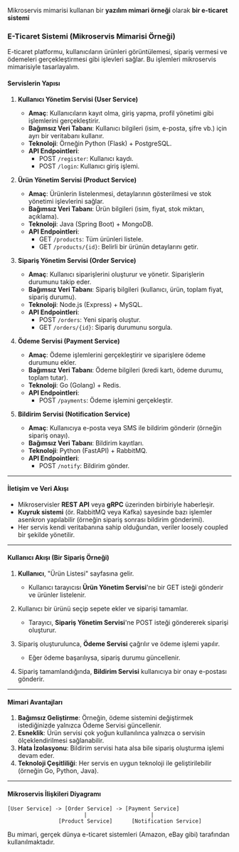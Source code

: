Mikroservis mimarisi kullanan bir **yazılım mimari örneği** olarak **bir e-ticaret sistemi** 

### **E-Ticaret Sistemi (Mikroservis Mimarisi Örneği)**  

E-ticaret platformu, kullanıcıların ürünleri görüntülemesi, sipariş vermesi ve ödemeleri gerçekleştirmesi gibi işlevleri sağlar. Bu işlemleri mikroservis mimarisiyle tasarlayalım.  

#### **Servislerin Yapısı**  
1. **Kullanıcı Yönetim Servisi (User Service)**  
   - **Amaç**: Kullanıcıların kayıt olma, giriş yapma, profil yönetimi gibi işlemlerini gerçekleştirir.  
   - **Bağımsız Veri Tabanı**: Kullanıcı bilgileri (isim, e-posta, şifre vb.) için ayrı bir veritabanı kullanır.  
   - **Teknoloji**: Örneğin Python (Flask) + PostgreSQL.  
   - **API Endpointleri**:  
     - POST `/register`: Kullanıcı kaydı.  
     - POST `/login`: Kullanıcı giriş işlemi.  

2. **Ürün Yönetim Servisi (Product Service)**  
   - **Amaç**: Ürünlerin listelenmesi, detaylarının gösterilmesi ve stok yönetimi işlevlerini sağlar.  
   - **Bağımsız Veri Tabanı**: Ürün bilgileri (isim, fiyat, stok miktarı, açıklama).  
   - **Teknoloji**: Java (Spring Boot) + MongoDB.  
   - **API Endpointleri**:  
     - GET `/products`: Tüm ürünleri listele.  
     - GET `/products/{id}`: Belirli bir ürünün detaylarını getir.  

3. **Sipariş Yönetim Servisi (Order Service)**  
   - **Amaç**: Kullanıcı siparişlerini oluşturur ve yönetir. Siparişlerin durumunu takip eder.  
   - **Bağımsız Veri Tabanı**: Sipariş bilgileri (kullanıcı, ürün, toplam fiyat, sipariş durumu).  
   - **Teknoloji**: Node.js (Express) + MySQL.  
   - **API Endpointleri**:  
     - POST `/orders`: Yeni sipariş oluştur.  
     - GET `/orders/{id}`: Sipariş durumunu sorgula.  

4. **Ödeme Servisi (Payment Service)**  
   - **Amaç**: Ödeme işlemlerini gerçekleştirir ve siparişlere ödeme durumunu ekler.  
   - **Bağımsız Veri Tabanı**: Ödeme bilgileri (kredi kartı, ödeme durumu, toplam tutar).  
   - **Teknoloji**: Go (Golang) + Redis.  
   - **API Endpointleri**:  
     - POST `/payments`: Ödeme işlemini gerçekleştir.  

5. **Bildirim Servisi (Notification Service)**  
   - **Amaç**: Kullanıcıya e-posta veya SMS ile bildirim gönderir (örneğin sipariş onayı).  
   - **Bağımsız Veri Tabanı**: Bildirim kayıtları.  
   - **Teknoloji**: Python (FastAPI) + RabbitMQ.  
   - **API Endpointleri**:  
     - POST `/notify`: Bildirim gönder.  

---

#### **İletişim ve Veri Akışı**
- Mikroservisler **REST API** veya **gRPC** üzerinden birbiriyle haberleşir.  
- **Kuyruk sistemi** (ör. RabbitMQ veya Kafka) sayesinde bazı işlemler asenkron yapılabilir (örneğin sipariş sonrası bildirim gönderimi).  
- Her servis kendi veritabanına sahip olduğundan, veriler loosely coupled bir şekilde yönetilir.  

---

#### **Kullanıcı Akışı (Bir Sipariş Örneği)**  
1. **Kullanıcı**, "Ürün Listesi" sayfasına gelir.  
   - Kullanıcı tarayıcısı **Ürün Yönetim Servisi**'ne bir GET isteği gönderir ve ürünler listelenir.  

2. Kullanıcı bir ürünü seçip sepete ekler ve siparişi tamamlar.  
   - Tarayıcı, **Sipariş Yönetim Servisi**'ne POST isteği göndererek siparişi oluşturur.  

3. Sipariş oluşturulunca, **Ödeme Servisi** çağrılır ve ödeme işlemi yapılır.  
   - Eğer ödeme başarılıysa, sipariş durumu güncellenir.  

4. Sipariş tamamlandığında, **Bildirim Servisi** kullanıcıya bir onay e-postası gönderir.  

---

#### **Mimari Avantajları**
1. **Bağımsız Geliştirme**: Örneğin, ödeme sistemini değiştirmek istediğinizde yalnızca Ödeme Servisi güncellenir.  
2. **Esneklik**: Ürün servisi çok yoğun kullanılınca yalnızca o servisin ölçeklendirilmesi sağlanabilir.  
3. **Hata İzolasyonu**: Bildirim servisi hata alsa bile sipariş oluşturma işlemi devam eder.  
4. **Teknoloji Çeşitliliği**: Her servis en uygun teknoloji ile geliştirilebilir (örneğin Go, Python, Java).  

---

#### **Mikroservis İlişkileri Diyagramı**  

```
[User Service] -> [Order Service] -> [Payment Service]
                        |                    |
                [Product Service]      [Notification Service]
```  

Bu mimari, gerçek dünya e-ticaret sistemleri (Amazon, eBay gibi) tarafından kullanılmaktadır. 

